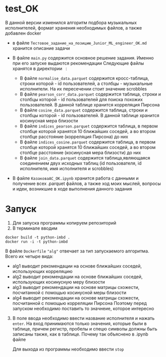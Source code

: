 # test_OK
В данной версии изменился алгоритм подбора музыкальных исполнителей, формат хранения необходимых файлов, а также добавлен docker

- в файле ```Тестовое_задание_на_позицию_Junior_ML_engineer_OK.md``` хранится описание задачи
- В файле ```main.py``` содержится основное решение задания. Именно при его запуске выдаются рекомендации
Следующие файлы хранятся в директории ``` ```:
  - В файле ```normalise_data.parquet``` содержится кросс-таблица, строки которой - id пользователей, а столбцы - музыкальные исполнители. На их пересечении стоит значение scrobbles
  - В файле ```pearson_corr_data.parquet``` содержится таблица, строки и столбцы которой - id пользователей для поиска похожих пользователей. В данной таблице хранится корреляция Пирсона
  - В файле ```cosine_data.parquet``` содержится таблица, строки и столбцы которой - id пользователей. В данной таблице хранится косинусная мера близости
  - В файле ```indices_pearson.parquet``` содержится таблица, в первом столбце которой хранятся 10 ближайших соседей, а во втором столбце расстояние (корреляция Пирсона) до них
  - В файле ```indices_cosine.parquet``` содержится таблица, в первом столбце которой хранятся 10 ближайших соседей, а во втором столбце расстояние (косинусная мера близости) до них
  - В файле ```join_data.parquet``` содержится таблица,являющаяся соединением двух исходных таблиц (id пользователя, id исполнителя, имя исполнителя и scrobbles)

- В файле ```КазаковаАС_ОК.ipynb``` хранится работа с данными и получение всех .parquet файлов, а также ход моих мыслей, вопросы и идеи, возникшие в ходе выполнения данного задания


# Запуск
1. Для запуска программы копируем репозиторий 
2. В терминале вводим
```
docker build -t python-imbd .
docker run -i -t python-imbd
```
В файле ```Dockerfile```  ``` "alg" ``` отвечает за тип запускаемого алгоритма. Всего их четыре вида:
  - alg1 выводит рекомендации на основе ближайших соседей, использующих корреляцию
  - alg2 выводит рекомендации на основе ближайших соседей, использующих косинусную меру близости
  - alg3 выводит рекомендации на основе матрицы схожести, посчитанной с помощью косинусной меры близости
  - alg4 выводит рекомендации на основе матрицы схожести, посчитанной с помощью корреляции Пирсона
  Поэтому перед запуском необходимо поставить то значнеие, которое интересно
3. В поле  ввода необходимо ввести название исполнителя и нажать ```enter```.
   На вход принимаются только значения, которые были в таблице, причем регистр, пробелы и спецю символы должны быть записаны также, как в таблице. Почему так объяснено в    .ipynb файле
   
   Для выхода из программы необходимо ввести  ```stop```
